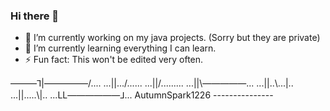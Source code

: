 ### Hi there 👋
- 🔭 I’m currently working on my java projects. (Sorry but they are private)
- 🌱 I’m currently learning everything I can learn.
- ⚡ Fun fact: This won't be edited very often.


 ―――⅂|―――――/....
 ...||.../......
 ...||/.........
 ...||\\―――――...
 ...||..\\...|..
 ...||.....\\|..
 ...LL――――――⅃...
 AutumnSpark1226
 \---------------
